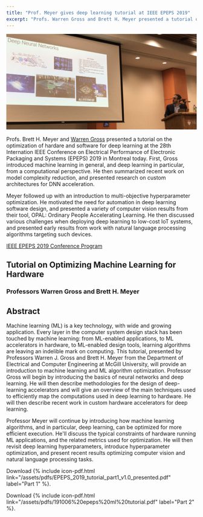 ```yaml
---
title: "Prof. Meyer gives deep learning tutorial at IEEE EPEPS 2019"
excerpt: "Profs. Warren Gross and Brett H. Meyer presented a tutorial on the optimization of hardare and software for deep learning at IEEE EPEPS 2019 in Montreal today. Gross introduced machine learning in general, and deep learning in particular, from a computational perspective. He then summarized recent work on custom architecture for DNN acceleration. Meyer followed up with an introduction to multi-objective hyperparameter optimization, with a focus on deployment to low-cost IoT processors."
---
```


![Professor Warren Gross presenting at IEEE EPEPS.](/assets/pictures/epeps2019.jpg)

Profs. Brett H. Meyer and [Warren Gross](http://isip.ece.mcgill.ca) presented a tutorial on the optimization of hardare and software for deep learning at the 28th Internation IEEE Conference on Electrical Performance of Electronic Packaging and Systems (EPEPS) 2019 in Montreal today. First, Gross introduced machine learning in general, and deep learning in particular, from a computational perspective. He then summarized recent work on model complexity reduction, and presented research on custom architectures for DNN acceleration.

Meyer followed up with an introduction to multi-objective hyperparameter optimization. He motivated the need for automation in deep learning software design, and presented a variety of computer vision results from their tool, OPAL: Ordinary People Accelerating Learning. He then discussed various challenges when deploying deep learning to low-cost IoT systems, and presented early results from work with natural language processing algorithms targeting such devices.

[IEEE EPEPS 2019 Conference Program](http://epeps.org)

## Tutorial on Optimizing Machine Learning for Hardware
### Professors Warren Gross and Brett H. Meyer

## Abstract

Machine learning (ML) is a key technology, with wide and growing application. 
Every layer in the computer system design stack has been touched by machine learning: 
	from ML-enabled applications, to ML accelerators in hardware, to ML-enabled design tools, learning algorithms are leaving an indelible mark on computing.
This tutorial, presented by Professors Warren J. Gross and Brett H. Meyer from the Department of Electrical and Computer Engineering at McGill University, will provide an introduction to machine learning and ML algorithm optimization.
Professor Gross will begin by introducing the basics of neural networks and deep learning. 
He will then describe methodologies for the design of deep-learning accelerators and will give an overview of the main techniques used to efficiently map the computations used in deep learning to hardware. 
He will then describe recent work in custom hardware accelerators for deep
learning.

Professor Meyer will continue by introducing how machine learning algorithms, and in particular, deep learning, can be optimized for more efficient execution. 
He'll discuss the typical constraints of hardware running ML applications, and the related metrics used for optimization.
He will then revisit deep learning hyperparameters, introduce hyperparameter optimization, and present recent results optimizing computer vision and natural language processing tasks.

Download {% include icon-pdf.html link="/assets/pdfs/EPEPS_2019_tutorial_part1_v1.0_presented.pdf" label="Part 1" %}.

Download {% include icon-pdf.html link="/assets/pdfs/191006%20epeps%20ml%20tutorial.pdf" label="Part 2" %}.
